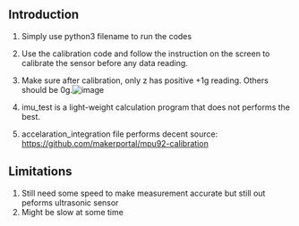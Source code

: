 Introduction
------------
1. Simply use python3 filename to run the codes
2. Use the calibration code and follow the instruction on the screen to calibrate the sensor before any data reading.
3. Make sure after calibration, only z has positive +1g reading. Others should be 0g.![image](https://user-images.githubusercontent.com/46531040/139595621-b441418d-2dfe-424c-a279-6117e4192e60.png)

4. imu_test is a light-weight calculation program that does not performs the best.
5. accelaration_integration file performs decent
source: https://github.com/makerportal/mpu92-calibration

Limitations
------------
1. Still need some speed to make measurement accurate but still out peforms ultrasonic sensor
2. Might be slow at some time
